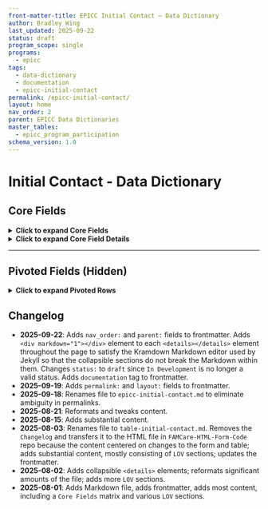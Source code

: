```yaml
---
front-matter-title: EPICC Initial Contact – Data Dictionary
author: Bradley Wing
last_updated: 2025-09-22
status: draft
program_scope: single
programs: 
  - epicc
tags:
  - data-dictionary
  - documentation
  - epicc-initial-contact
permalink: /epicc-initial-contact/
layout: home
nav_order: 2
parent: EPICC Data Dictionaries
master_tables:
  - epicc_program_participation
schema_version: 1.0
---
```


# Initial Contact - Data Dictionary

## Core Fields

<details><summary><strong>Click to expand Core Fields</strong></summary>

<div markdown="1">

| Field Order |                          FC Field Prompt                          |                  FC Field Name                 | Hidden |         Master Table        | Required | Reporting |         Notes        |
|:-----------:|:-----------------------------------------------------------------:|:----------------------------------------------:|:------:|:---------------------------:|:--------:|:---------:|:--------------------:|
|     0201    |                            Pathway Date                           |                  pathway_date                  |   No   |                             |    Yes   |    Yes    |                      |
|     0202    |                       Time of Referral Call                       |              time_referral_placed              |   No   |                             |    Yes   |    Yes    |                      |
|     0203    |                  Time of Recovery Coach Response                  |          time_recovery_coach_response          |   No   |                             |    Yes   |    Yes    |                      |
|     0204    |                   Time of Recovery Coach Arrival                  |           time_recovery_coach_arrival          |   No   |                             |    Yes   |    Yes    |                      |
|     0205    |                           Referral Type                           |              epicc_pro_or_core_ic              |   No   |     epicc_pro_or_core_ic    |    Yes   |     No    |                      |
|     0206    |                  How did client hear about EPICC?                 |       how_client_found_out_about_program       |   No   |                             |    No    |     No    | Pivoted fields below |
|     0207    |                       Program Participation                       |            program_participation_ic            |   No   | epicc_program_participation |    Yes   |     No    |  Dropdown codes only |
|    0207.1   |                 Program Participation Description                 |      program_participation_ic_description      |   No   | epicc_program_participation |    Yes   |    Yes    |  Master table labels |
|     0208    | What is client's current anticipated service path/treatment type? |                treatment_path_ic               |   No   |                             |    Yes   |    Yes    |                      |
|    0209s    |                     Treatment Agency Summation                    |                                                |   No   |                             |          |           |                      |
|     0210    |                 If Community Referral, Select One                 |          community_referral_source_ic          |   No   |  community_referral_source  |    Yes   |           |  Dropdown codes only |
|    0210.1   |                                                                   |    community_referral_source_ic_description    |   No   |                             |    Yes   |           |  Master table labels |
|     0211    |                          Type of Contact                          |                 type_contact_ic                |   No   |                             |    Yes   |           |                      |
|     0212    |                            What Region?                           |           if_transfer_what_region_ic           |   No   |                             |    Yes   |           |                      |
|     0213    |                    Who initiated the referral?                    |             who_initiated_referral             |   No   |                             |    Yes   |           |                      |
|     0214    |          Was contact with transferring region successful?         | if_transfer_contact_transfer_region_success_ic |   No   |                             |    Yes   |           |                      |
|     0215    |          Status if Unable to Contact or Regional Transfer         |         status_unable_contact_transfer         |   No   |                             |    Yes   |           |                      |
|     0216    |          Why does client not meet EPICC program criteria?         |        why_not_meet_prog_eligibility_ic        |   No   |                             |    Yes   |           |                      |
|     0217    |                     Non-Opioid Substance Used                     |              non_opioid_substance              |   No   |                             |    Yes   |           |                      |

```yaml
groupings:
  - field: 0228
    label: Opioid(s) of Use
    pivots: 7
  - field: 0206
    label: Referral Source
    pivots: 5
```

</div>
</details>

<details><summary><strong>Click to expand Core Field Details</strong></summary>

<div markdown="1">

<details><summary><strong>0205 - epicc_pro_or_core_ic</strong> – LOV</summary>

<div markdown="1">


**LOV:**

- 'CORE'
- 'PRO'

**Audit Notes:**

- Deprecated values: N/A

</div>
</details>

<details><summary><strong>0206 - how_client_found_out_about_program</strong> – LOV & Conditional Logic</summary>

<div markdown="1">

**LOV:**

- 'Friend Or Family Member'
- 'Community Center'
- 'Outreach Worker'
- 'Hospital Staff'
- 'Flyer'
- 'Church'
- 'Other'

**Conditional Logic:**

- Shown only if `epicc_pro_or_core_ic = 'CORE'`

**Audit Notes:**

- Deprecated values: N/A

</div>
</details>

<details><summary><strong>0207 - program_participation_ic</strong> – LOV</summary>

<div markdown="1">

**LOV:**

- '002' ('Ineligible, Does Not Meet Project Criteria')
- '003' ('Ineligible, Not Clinically Appropriate')
- '004' ('Client Declined Services')
- '005' ('Unable To Contact/Locate')
- '006' ('Client In Jail/Incarcerated')
- '007' ('Client Deceased')
- '008' ('Outreaching For 30 Days')
- '010' ('Regional Transfer')
- '011' ('Services Transferred To ERE')
- '012' ('Already Enrolled In SUD Services')
- '013' ('Referral Received Within 30 Days')
- '014' ('Services Transferred To Youth ERE Program')
- '019' ('Enrolled With EPICC')

**Audit Notes:**

- Deprecated values: N/A

</div>
</details>

<details><summary><strong>0208 - treatment_path_ic</strong> – LOV & Conditional Logic</summary>

<div markdown="1">

**LOV:**

- 'MAT'
- 'Non-MAT Treatment'
- 'Recovery Coach Only'
- 'Unknown'

**Conditional Logic:**

- Shown only if `program_participation_ic = '019' ('Enrolled With EPICC')`
**Audit Notes:**

- note

</div>
</details>

<details><summary><strong>0210 -community_referral_source_ic</strong> – LOV & Conditional Logic</summary>

<div markdown="1">

**LOV:**

- '001' - 'Adapt - Compass Health'
- '002' - 'Americorp'
- '003' - 'Barnes Care Clinic'
- '004' - 'Biddle House Shelter'
- '005' - 'Bridge Of Hope'
- '006' - 'CBHL'
- '007' - 'Compass Jefferson'
- '008' - 'Empowerment Center'
- '009' - 'Gateway Housing First'
- '010' - 'Gateway Re-Entry'
- '011' - 'H2HH'
- '012' - 'People's Health Center'
- '013' - 'Independence Center'
- '014' - 'Individual/Self'
- '015' - 'Integrated Health Network (IHN)'
- '016' - 'Law Enforcement'
- '017' - 'Living With Purpose'
- '018' - 'Mercy VSurp'
- '019' - 'New Life Center'
- '020' - 'Other'
- '021' - 'Peter And Paul Shelter'
- '022' - 'Phoenix Programs'
- '023' - 'Places For People'
- '024' - 'Queen Of Peace'
- '025' - 'Recovery House'
- '026' - 'Regional Transfer'
- '027' - 'Restorative Justice Movement'
- '028' - 'Saint Patrick Center'
- '029' - 'Sana Lake'
- '030' - 'Shelter'
- '031' - 'Family Or Friend'
- '032' - 'SLU Internal Medicine Clinic'
- '033' - 'Sobering Center'
- '034' - 'The T'
- '035' - 'Walk N Faith'
- '036' - 'Washington University - Infectious Disease'
- '037' - 'Wellston Loop CDC'
- '038' - 'Wentzville BHCC'
- '039' - 'Williams And Associates'

**Conditional Logic:**

- Shown only if `who_initiated_referral_ic = 'Community'`

**Audit Notes:**

Deprecated values:

- '040' - 'Significant Other'

</div>
</details>

<details><summary><strong>0211 - type_contact_ic</strong> – LOV</summary>

<div markdown="1">

**LOV:**

- 'In-Person'
- 'Phone'

**Audit Notes:**

- Deprecated values: N/A

</div>
</details>

<details><summary><strong>0212 - if_transfer_what_region_ic</strong> – LOV & Conditional Logic</summary>

<div markdown="1">

**LOV:**

- 'Central'
- 'Lake'
- 'Southeast'
- 'Southwest'
- 'West'

**Conditional Logic:**

- Shown only if `program_participation = '010' ('Regional Transfer')`

**Audit Notes:**

- Deprecated values: N/A

</div>
</details>

<details><summary><strong>0213 - who_initiated_referral</strong> – LOV</summary>

<div markdown="1">

**LOV:**

- 'Community'
- 'EMS'
- 'Hospital'

**Audit Notes:**

- Deprecated values: N/A

</div>
</details>

<details><summary><strong> 0214 - if_transfer_contact_transfer_region_success_ic</strong> – LOV & Conditional Logic</summary>

<div markdown="1">

**LOV:**

- 'No'
- 'Yes'

**Conditional Logic:**

- Shown only if `program_participation = '010' ('Regional Transfer')`

**Audit Notes:**

- Deprecated values: N/A

</div>
</details>

<details><summary><strong>0215 - status_unable_contact_transfer</strong> – LOV & Conditional Logic</summary>

<div markdown="1">

**LOV:**

- 'Outreaching'
- 'Client Services Being Terminated'
- 'Client Continuing Services With Other Recovery Coach'

**Conditional Logic:**

- Shown only if `program_participation IN ('005' ('Unable To Contact/Locate'), '010' ('Regional Transfer'))`

**Audit Notes:**

- Deprecated values: N/A

</div>
</details>

<details><summary><strong>0216 - why_not_meet_prog_eligibility_ic</strong> – LOV & Conditional Logic</summary>

<div markdown="1">

**LOV:**

- 'Non-Opioid User'
- 'Not A Missouri Resident'

**Conditional Logic:**

- Shown only if `program_participation_ic = '002' ('Ineligible, Does Not Meet Project Criteria')`

**Audit Notes:**

- note

</div>
</details>

<details><summary><strong>0217 - non_opioid_substance</strong> – LOV & Conditional Logic</summary>

<div markdown="1">

**LOV:**

- 'Alcohol'
- 'Cannabis'
- 'Hallucinogen (LSD; Ecstasy; Peyote)'
- 'Inhalant'
- 'PCP'
- 'Stimulant (Cocaine; Amphetamines; Meth)'
- 'Depressant (Barbiturates; Benzodiazepines)'
- 'Other'

**Conditional Logic:**

- Shown only if `why_not_meet_prog_eligibility_ic = 'Non-Opioid User'`

**Audit Notes:**

- note

</div>
</details>

<details><summary><strong>0218 - reason_ic_not_success</strong> – LOV & Conditional Logic</summary>

<div markdown="1">

**LOV:**

- 'Client Not At Hospital Upon Coach Arrival'
- 'Client Unable To Stay To Complete Intake'
- 'Client Refused Initial Face-To-Face'
- 'Unable To Contact/Locate'
- 'Client Left AMA'

**Conditional Logic:**

- Shown only if `program_participation_ic IN ('002' ('Ineligible, Does Not Meet Project Criteria'), '003' ('Ineligible, Not Clinically Appropriate'), '004' ('Client Declined Services'), '005' ('Unable To Contact/Locate'), '006' ('Client In Jail/Incarcerated'), '007' ('Client Deceased'), '011' ('Services Transferred to ERE'))`

**Audit Notes:**

- note

</div>
</details>

<details><summary><strong>0220 - consent_crc_referral_ic</strong> – LOV</summary>

<div markdown="1">

**LOV:**

- 'No'
- 'Yes'

**Audit Notes:**

- Deprecated values: N/A

</div>
</details>

<details><summary><strong>0221 - reason_consent_refused_crc_ic</strong> – Textarea & Conditional Logic</summary>

<div markdown="1">

**Field Type:** Free-text input (textarea)

**Conditional Logic:**

- Shown only if `consent_crc_referral_ic = 'No'`

**Audit Notes:**

- note

</div>
</details>

<details><summary><strong>0222 - overdose_event_referral</strong> – LOV</summary>

<div markdown="1">

**LOV:**

- 'No'
- 'Yes'

**Audit Notes:**

- Deprecated values: N/A

</div>
</details>

<details><summary><strong>0223 - overdose_location</strong> – LOV & Conditional Logic</summary>

<div markdown="1">

**LOV:**

- 'Home/Residence'
- 'Treatment Facility'
- 'Public Place (i.e., Parking Lot, Gas station, etc.)'
- 'Other'

**Conditional Logic:**

- Shown only if `overdose_event_referral = 'Yes'`

**Audit Notes:**

- note

</div>
</details>

<details><summary><strong>0224 - specify_other_location</strong> – Text & Conditional Logic</summary>

<div markdown="1">

**Field Type:** Free-text input (text)

**Conditional Logic:**

- Shown only if `overdose_location = 'Other'`

**Audit Notes:**

- note

</div>
</details>

<details><summary><strong>0225 - first_overdose</strong> – LOV & Conditional Logic</summary>

<div markdown="1">

**LOV:**

- 'No'
- 'Yes'

**Conditional Logic:**

- Shown only if `overdose_event_referral = 'Yes'`

**Audit Notes:**

- note

</div>
</details>

<details><summary><strong>0226 - num_past_overdoses</strong> – Text & Conditional Logic</summary>

<div markdown="1">

**Field Type:** Free-text input (text)

**Conditional Logic:**

- Shown only if `first_overdose = 'No'`

**Audit Notes:**

- value_1
- value_2
- value_3
- value_4

**Conditional Logic:**

- Shown only if `first_overdose = 'No'`

**Audit Notes:**

- note

</div>
</details>

<details><summary><strong>0227 - most_recent_past_overdose_date</strong> – LOV & Conditional Logic</summary>

<div markdown="1">

**LOV:**

- 'Past 3 Months'
- 'Past 6 Months'
- 'Past Year'
- 'Past 2 - 5 Years'
- '6 - 10 Years Ago'
- '>11+ Years Ago'

**Conditional Logic:**

- Shown only if `first_overdose = 'No'`

**Audit Notes:**

- note

</div>
</details>

<details><summary><strong>0228 - epicc_opioids_of_use</strong> – LOV</summary>

<div markdown="1">

**LOV:**

- 'Fentanyl'
- 'Heroin'
- 'Prescription Opiates'
- 'Suboxone/MAT'
- 'Multiple Opioates'
- 'Other'

**Audit Notes:**

- note

</div>
</details>

<details><summary><strong>0229 - su_treatment_past_twelve_mos</strong> – LOV</summary>

<div markdown="1">

**LOV:**

- 'No'
- 'Yes'
- 'Unknown'

**Audit Notes:**

- Deprecated values: N/A

</div>
</details>

<details><summary><strong>0230 - current_su_treatment</strong> – LOV</summary>

<div markdown="1">

**LOV:**

- 'No'
- 'Yes'
- 'Unknown'

**Audit Notes:**

- note

</div>
</details>

<details><summary><strong>0231 - current_opioid_prescription</strong> – LOV</summary>

<div markdown="1">

**LOV:**

- 'No'
- 'Yes'
- 'Unknown'

**Audit Notes:**

- note

</div>
</details>

<details><summary><strong>0232 - other_opioid_ic</strong> – Text & Conditional Logic</summary>

<div markdown="1">

**Field Type:** Free-text input (text)

**Conditional Logic:**

- Shown only if `epicc_opioids_of_use = 'Other'`

**Audit Notes:**

- note

</div>
</details>

<details><summary><strong>0233 - opioid_leading_overdose_ic</strong> – LOV</summary>

<div markdown="1">

**LOV:**

- 'Fentanyl'
- 'Heroin'
- 'Prescription Opiates'
- 'Suboxone/MAT'
- 'Multiple Opioates'
- 'Other'

**Audit Notes:**

- note

</div>
</details>

<details><summary><strong>0234 - if_other_specify</strong> – Textarea</summary>

<div markdown="1">

**Field Type:** Free-text input (textarea)

**Audit Notes:**

- note

</div>
</details>

<details><summary><strong>0235 - current_script_mat_not_referral</strong> – LOV</summary>

<div markdown="1">

**LOV:**

- 'No'
- 'Yes'
- 'Unknown'

**Audit Notes:**

- note

</div>
</details>

<details><summary><strong>0236 - ever_script_mat_not_referral</strong> – LOV</summary>

<div markdown="1">

**LOV:**

- 'No'
- 'Yes'
- 'Unknown'

**Audit Notes:**

- note

</div>
</details>

<details><summary><strong>0237 - current_script_mat_type</strong> – LOV & Conditional Logic</summary>

<div markdown="1">

**LOV:**

- '001' ('Methadone')
- '002' ('Naltrexone')
- '003' ('Suboxone')
- '004' ('Subutex')
- '005' ('Vivitrol')
- '006' ('Zubsolv')

**Conditional Logic:**

- Shown only if `current_script_mat_not_referral = 'Yes'`

**Audit Notes:**

- note

</div>
</details>

<details><summary><strong>0238 - mat_initiated_hospital</strong> – LOV & Conditional Logic</summary>

<div markdown="1">

**LOV:**

- 'No'
- 'Yes'

**Conditional Logic:**

- Shown only if `epicc_pro_or_core_ic = 'PRO'`

**Audit Notes:**

- note

</div>
</details>

<details><summary><strong>0239 - what_mat_initiated_hospital</strong> – LOV & Conditional Logic</summary>

<div markdown="1">

**LOV:**

- '001' ('Methadone')
- '002' ('Naltrexone')
- '003' ('Suboxone')
- '004' ('Subutex')
- '005' ('Vivitrol')
- '006' ('Zubsolv')

**Conditional Logic:**

- Shown only if `mat_initiated_hospital = 'Yes'`

**Audit Notes:**

- note

</div>
</details>

<details><summary><strong>0240 - mat_script_discharge</strong> – LOV & Conditional Logic</summary>

<div markdown="1">

**LOV:**

- 'No'
- 'Yes'

**Conditional Logic:**

- Shown only if `epicc_pro_or_core = 'PRO'`

**Audit Notes:**

- note

</div>
</details>

<details><summary><strong>0241 - what_mat_script_discharge</strong> – LOV & Conditional Logic</summary>

<div markdown="1">

**LOV:**

- '001' ('Methadone')
- '002' ('Naltrexone')
- '003' ('Suboxone')
- '004' ('Subutex')
- '005' ('Vivitrol')
- '006' ('Zubsolv')

**Conditional Logic:**

- Shown only if `mat_script_discharge = 'Yes'`

**Audit Notes:**

- note

</div>
</details>

<details><summary><strong>0242 - overdose_ed_provided</strong> – LOV</summary>

<div markdown="1">

**LOV:**

- 'No'
- 'Yes'

**Audit Notes:**

- note

</div>
</details>

<details><summary><strong>0243 - reason_oe_not_provided</strong> – LOV & Conditional Logic</summary>

<div markdown="1">

**LOV:**

- 'Client Declined'
- 'Other'

**Conditional Logic:**

- Shown only if `overdose_ed_provided = 'No'`

**Audit Notes:**

- note

</div>
</details>

<details><summary><strong>0244 - if_other_specify</strong> – Textarea & Conditional Logic</summary>

<div markdown="1">

**Field Type:** Free-text input (textarea)

**Conditional Logic:**

- Shown only if `reason_oe_not_provided = 'Other'`

**Audit Notes:**

- note

</div>
</details>

<details><summary><strong>0246 - reason_narcan_not_distributed</strong> – LOV & Conditional Logic</summary>

<div markdown="1">

**LOV:**

- 'Client Declined'
- 'Hospital Policy'
- 'Inpatient Hospitalization'
- 'Other'

**Conditional Logic:**

- Shown only if `narcan_distributed = 'No'`

**Audit Notes:**

- note

</div>
</details>

<details><summary><strong>0247 - no_narcan_exp</strong> – Text & Conditional Logic</summary>

<div markdown="1">

**Field Type:** Free-text input (text)

**Conditional Logic:**

- Shown only if `reason_narcan_not_distributed = 'Other'`

**Audit Notes:**

- note

</div>
</details>

<details><summary><strong>0248 - preg_post_part_ic</strong> – LOV</summary>

<div markdown="1">

**LOV:**

- 'No'
- 'Yes'

**Audit Notes:**

- note

</div>
</details>

<details><summary><strong>0249 - veteran_status</strong> – LOV</summary>

<div markdown="1">

**LOV:**

```yaml
- 'No'
- 'Yes'
```

**Audit Notes:**

- note

</div>
</details>

<details><summary><strong>0251 - presenting_notes_ic</strong> – Textarea</summary>

<div markdown="1">

**Field Type:** Free-text input (textarea)

**Audit Notes:**

- note

</div>
</details>

</div>
</details>

---

## Pivoted Fields (Hidden)

<details> <summary><strong>Click to expand Pivoted Rows</strong></summary>

<div markdown="1">

| Field   Order |     FC Field Prompt     |           FC Field Name           | Hidden | Required |        Notes       |
|:-------------:|:-----------------------:|:---------------------------------:|:------:|:--------:|:------------------:|
| 0206.1        | Friend or Family Member | heard_about_from_friend_family    | Yes    | No       | Renamed 11/18/2024 |
| 0206.2        | Community Center        | heard_about_from_community_center | Yes    | No       | Renamed 11/18/2024 |
| 0206.3        | Outreach Worker         | heard_about_from_outreach_worker  | Yes    | No       | Renamed 11/18/2024 |
| 0206.4        | Hospital Staff          | heard_about_from_hospital_staff   | Yes    | No       | Renamed 11/18/2024 |
| 0206.5        | Flyer                   | heard_about_from_flyer            | Yes    | No       | Renamed 11/18/2024 |
| 0206.6        | Church                  | heard_about_from_church           | Yes    | No       | Renamed 11/18/2024 |
| 0206.7        | Other                   | heard_about_from_other            | Yes    | No       | Renamed 11/18/2024 |

</div>
</details>

## Changelog

- **2025-09-22**: Adds `nav_order:` and `parent:` fields to frontmatter. Adds `<div markdown="1"></div>` element to each `<details></details>` element throughout the page to satisfy the Kramdown Markdown editor used by Jekyll so that the collapsible sections do not break the Markdown within them. Changes `status:` to `draft` since `In Development` is no longer a valid status. Adds `documentation` tag to frontmatter.
- **2025-09-19**: Adds `permalink:` and `layout:` fields to frontmatter.
- **2025-09-18**: Renames file to `epicc-initial-contact.md` to eliminate ambiguity in permalinks.
- **2025-08-21**: Reformats and tweaks content.
- **2025-08-15**: Adds substantial content.
- **2025-08-03**: Renames file to `table-initial-contact.md`. Removes the `Changelog` and transfers it to the HTML file in `FAMCare-HTML-Form-Code` repo because the content centered on changes to the form and table; adds substantial content, mostly consisting of `LOV` sections; updates the frontmatter.
- **2025-08-02**: Adds collapsible `<details>` elements; reformats significant amounts of the file; adds more `LOV` sections.
- **2025-08-01**: Adds Markdown file, adds frontmatter, adds most content, including a `Core Fields` matrix and various `LOV` sections.
